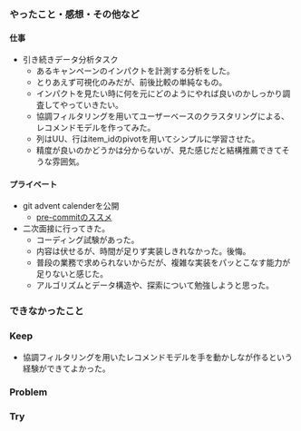 ### やったこと・感想・その他など

#### 仕事

- 引き続きデータ分析タスク
  - あるキャンペーンのインパクトを計測する分析をした。
  - とりあえず可視化のみだが、前後比較の単純なもの。
  - インパクトを見たい時に何を元にどのようにやれば良いのかしっかり調査してやっていきたい。
  - 協調フィルタリングを用いてユーザーベースのクラスタリングによる、レコメンドモデルを作ってみた。
  - 列はUU、行はitem_idのpivotを用いてシンプルに学習させた。
  - 精度が良いのかどうかは分からないが、見た感じだと結構推薦できてそうな雰囲気。

#### プライベート

- git advent calenderを公開
  - [pre-commitのススメ](https://qiita.com/kazuki5555/items/c26c59d8922e53dbbaa6)
- 二次面接に行ってきた。
  - コーディング試験があった。
  - 内容は伏せるが、時間が足りず実装しきれなかった。後悔。
  - 普段の業務で求められないからだが、複雑な実装をパッとこなす能力が足りないと感じた。
  - アルゴリズムとデータ構造や、探索について勉強しようと思った。

### できなかったこと


### Keep

- 協調フィルタリングを用いたレコメンドモデルを手を動かしなが作るという経験ができてよかった。

### Problem 


### Try

